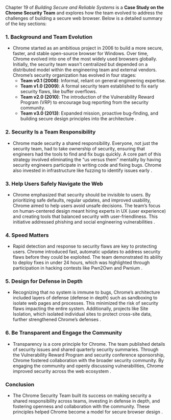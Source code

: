 Chapter 19 of *Building Secure and Reliable Systems* is a **Case Study on the Chrome Security Team** and explores how the team evolved to address the challenges of building a secure web browser. Below is a detailed summary of the key sections:

### 1. **Background and Team Evolution**
   - Chrome started as an ambitious project in 2006 to build a more secure, faster, and stable open-source browser for Windows. Over time, Chrome evolved into one of the most widely used browsers globally. Initially, the security team wasn't centralized but depended on a distributed model within the engineering team and external vendors. Chrome’s security organization has evolved in four stages:
     - **Team v0.1 (2008)**: Informal, reliant on general engineering expertise.
     - **Team v1.0 (2009)**: A formal security team established to fix early security flaws, like buffer overflows.
     - **Team v2.0 (2010)**: The introduction of the Vulnerability Reward Program (VRP) to encourage bug reporting from the security community.
     - **Team v3.0 (2013)**: Expanded mission, proactive bug-finding, and building secure design principles into the architecture  .

### 2. **Security Is a Team Responsibility**
   - Chrome made security a shared responsibility. Everyone, not just the security team, had to take ownership of security, ensuring that engineers had the tools to find and fix bugs quickly. A core part of this strategy involved eliminating the “us versus them” mentality by having security engineers participate in writing code and fixing bugs. Chrome also invested in infrastructure like fuzzing to identify issues early  .

### 3. **Help Users Safely Navigate the Web**
   - Chrome emphasized that security should be invisible to users. By prioritizing safe defaults, regular updates, and improved usability, Chrome aimed to help users avoid unsafe decisions. The team’s focus on human-centered design meant hiring experts in UX (user experience) and creating tools that balanced security with user-friendliness. This initiative addressed phishing and social engineering vulnerabilities .

### 4. **Speed Matters**
   - Rapid detection and response to security flaws are key to protecting users. Chrome introduced fast, automatic updates to address security flaws before they could be exploited. The team demonstrated its ability to deploy fixes in under 24 hours, which was highlighted through participation in hacking contests like Pwn2Own and Pwnium  .

### 5. **Design for Defense in Depth**
   - Recognizing that no system is immune to bugs, Chrome’s architecture included layers of defense (defense in depth) such as sandboxing to isolate web pages and processes. This minimized the risk of security flaws impacting the entire system. Additionally, projects like Site Isolation, which isolated individual sites to protect cross-site data, further strengthened Chrome’s defenses  .

### 6. **Be Transparent and Engage the Community**
   - Transparency is a core principle for Chrome. The team published details of security issues and shared quarterly security summaries. Through the Vulnerability Reward Program and security conference sponsorship, Chrome fostered collaboration with the broader security community. By engaging the community and openly discussing vulnerabilities, Chrome improved security across the web ecosystem  .

### Conclusion
   - The Chrome Security Team built its success on making security a shared responsibility across teams, investing in defense in depth, and fostering openness and collaboration with the community. These principles helped Chrome become a model for secure browser design  .